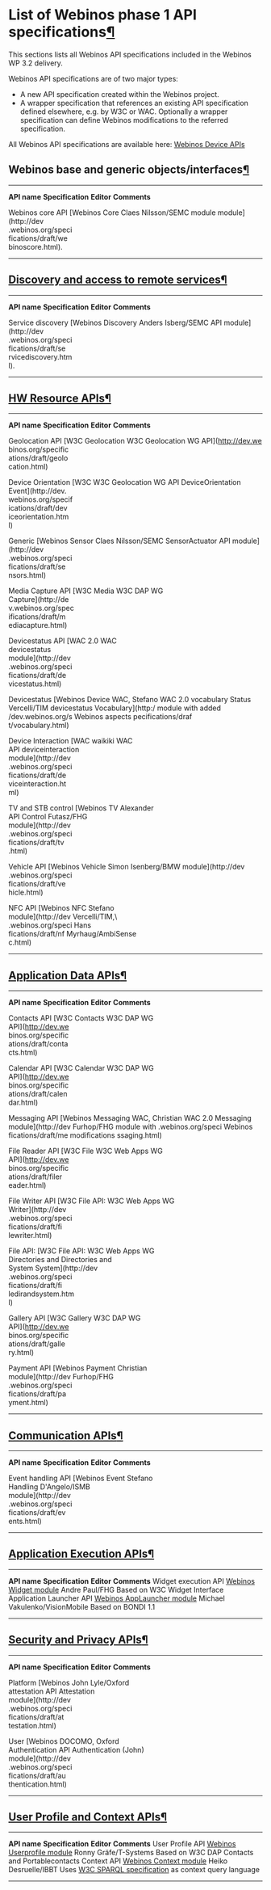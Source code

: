 List of Webinos phase 1 API specifications[¶](#List-of-Webinos-phase-1-API-specifications)
==========================================================================================

This sections lists all Webinos API specifications included in the
Webinos WP 3.2 delivery.

Webinos API specifications are of two major types:

-   A new API specification created within the Webinos project.
-   A wrapper specification that references an existing API
    specification defined elsewhere, e.g. by W3C or WAC. Optionally a
    wrapper specification can define Webinos modifications to the
    referred specification.

All Webinos API specifications are available here: [Webinos Device
APIs](http://dev.webinos.org/specifications/draft/)

Webinos base and generic objects/interfaces[¶](#Webinos-base-and-generic-objectsinterfaces)
-------------------------------------------------------------------------------------------

  ------------------ ------------------ ------------------ ------------------
  **API name**       **Specification**  **Editor**         **Comments**

  Webinos core API   [Webinos Core      Claes Nilsson/SEMC 
  module             module](http://dev                    
                     .webinos.org/speci                    
                     fications/draft/we                    
                     binoscore.html).                      
  ------------------ ------------------ ------------------ ------------------

[Discovery and access to remote services](/t3-2/wiki/Service_Discovery_API)[¶](#Discovery-and-access-to-remote-services)
---------------------------------------------------------------------------------------------------------------------------------------------------------------

  ------------------ ------------------ ------------------ ------------------
  **API name**       **Specification**  **Editor**         **Comments**

  Service discovery  [Webinos Discovery Anders Isberg/SEMC 
  API                module](http://dev                    
                     .webinos.org/speci                    
                     fications/draft/se                    
                     rvicediscovery.htm                    
                     l).                                   
  ------------------ ------------------ ------------------ ------------------

[HW Resource APIs](/t3-2/wiki/HW_Resource_APIs)[¶](#HW-Resource-APIs)
------------------------------------------------------------------------------------------------------------

  ------------------ ------------------ ------------------ ------------------
  **API name**       **Specification**  **Editor**         **Comments**

  Geolocation API    [W3C Geolocation   W3C Geolocation WG 
                     API](http://dev.we                    
                     binos.org/specific                    
                     ations/draft/geolo                    
                     cation.html)                          

  Device Orientation [W3C               W3C Geolocation WG 
  API                DeviceOrientation                     
                     Event](http://dev.                    
                     webinos.org/specif                    
                     ications/draft/dev                    
                     iceorientation.htm                    
                     l)                                    

  Generic            [Webinos Sensor    Claes Nilsson/SEMC 
  SensorActuator API module](http://dev                    
                     .webinos.org/speci                    
                     fications/draft/se                    
                     nsors.html)                           

  Media Capture API  [W3C Media         W3C DAP WG         
                     Capture](http://de                    
                     v.webinos.org/spec                    
                     ifications/draft/m                    
                     ediacapture.html)                     

  Devicestatus API   [WAC 2.0           WAC                
                     devicestatus                          
                     module](http://dev                    
                     .webinos.org/speci                    
                     fications/draft/de                    
                     vicestatus.html)                      

  Devicestatus       [Webinos Device    WAC, Stefano       WAC 2.0
  vocabulary         Status             Vercelli/TIM       devicestatus
                     Vocabulary](http:/                    module with added
                     /dev.webinos.org/s                    Webinos aspects
                     pecifications/draf                    
                     t/vocabulary.html)                    

  Device Interaction [WAC waikiki       WAC                
  API                deviceinteraction                     
                     module](http://dev                    
                     .webinos.org/speci                    
                     fications/draft/de                    
                     viceinteraction.ht                    
                     ml)                                   

  TV and STB control [Webinos TV        Alexander          
  API                Control            Futasz/FHG         
                     module](http://dev                    
                     .webinos.org/speci                    
                     fications/draft/tv                    
                     .html)                                

  Vehicle API        [Webinos Vehicle   Simon Isenberg/BMW 
                     module](http://dev                    
                     .webinos.org/speci                    
                     fications/draft/ve                    
                     hicle.html)                           

  NFC API            [Webinos NFC       Stefano            
                     module](http://dev Vercelli/TIM,\     
                     .webinos.org/speci Hans               
                     fications/draft/nf Myrhaug/AmbiSense  
                     c.html)                               
  ------------------ ------------------ ------------------ ------------------

[Application Data APIs](/t3-2/wiki/Application_Data_APIs)[¶](#Application-Data-APIs)
---------------------------------------------------------------------------------------------------------------------------

  ------------------ ------------------ ------------------ ------------------
  **API name**       **Specification**  **Editor**         **Comments**

  Contacts API       [W3C Contacts      W3C DAP WG         
                     API](http://dev.we                    
                     binos.org/specific                    
                     ations/draft/conta                    
                     cts.html)                             

  Calendar API       [W3C Calendar      W3C DAP WG         
                     API](http://dev.we                    
                     binos.org/specific                    
                     ations/draft/calen                    
                     dar.html)                             

  Messaging API      [Webinos Messaging WAC, Christian     WAC 2.0 Messaging
                     module](http://dev Furhop/FHG         module with
                     .webinos.org/speci                    Webinos
                     fications/draft/me                    modifications
                     ssaging.html)                         

  File Reader API    [W3C File          W3C Web Apps WG    
                     API](http://dev.we                    
                     binos.org/specific                    
                     ations/draft/filer                    
                     eader.html)                           

  File Writer API    [W3C File API:     W3C Web Apps WG    
                     Writer](http://dev                    
                     .webinos.org/speci                    
                     fications/draft/fi                    
                     lewriter.html)                        

  File API:          [W3C File API:     W3C Web Apps WG    
  Directories and    Directories and                       
  System             System](http://dev                    
                     .webinos.org/speci                    
                     fications/draft/fi                    
                     ledirandsystem.htm                    
                     l)                                    

  Gallery API        [W3C Gallery       W3C DAP WG         
                     API](http://dev.we                    
                     binos.org/specific                    
                     ations/draft/galle                    
                     ry.html)                              

  Payment API        [Webinos Payment   Christian          
                     module](http://dev Furhop/FHG         
                     .webinos.org/speci                    
                     fications/draft/pa                    
                     yment.html)                           
  ------------------ ------------------ ------------------ ------------------

[Communication APIs](http://79.125.104.127/redmine/projects/t3-2/wiki/Communication_APIs)[¶](#Communication-APIs)
-----------------------------------------------------------------------------------------------------------------

  ------------------ ------------------ ------------------ ------------------
  **API name**       **Specification**  **Editor**         **Comments**

  Event handling API [Webinos Event     Stefano            
                     Handling           D'Angelo/ISMB      
                     module](http://dev                    
                     .webinos.org/speci                    
                     fications/draft/ev                    
                     ents.html)                            
  ------------------ ------------------ ------------------ ------------------

[Application Execution APIs](/t3-2/wiki/Application_execution_APIs)[¶](#Application-Execution-APIs)
------------------------------------------------------------------------------------------------------------------------------------------

  -------------------------- ----------------------------------------------------------------------------------------- -------------------------------- -------------------------------
  **API name**               **Specification**                                                                         **Editor**                       **Comments**
  Widget execution API       [Webinos Widget module](http://dev.webinos.org/specifications/draft/widget.html)          Andre Paul/FHG                   Based on W3C Widget Interface
  Application Launcher API   [Webinos AppLauncher module](http://dev.webinos.org/specifications/draft/launcher.html)   Michael Vakulenko/VisionMobile   Based on BONDI 1.1
  -------------------------- ----------------------------------------------------------------------------------------- -------------------------------- -------------------------------

[Security and Privacy APIs](/t3-2/wiki/Security_and_Privacy_APIs)[¶](#Security-and-Privacy-APIs)
---------------------------------------------------------------------------------------------------------------------------------------

  ------------------ ------------------ ------------------ ------------------
  **API name**       **Specification**  **Editor**         **Comments**

  Platform           [Webinos           John Lyle/Oxford   
  attestation API    Attestation                           
                     module](http://dev                    
                     .webinos.org/speci                    
                     fications/draft/at                    
                     testation.html)                       

  User               [Webinos           DOCOMO, Oxford     
  Authentication API Authentication     (John)             
                     module](http://dev                    
                     .webinos.org/speci                    
                     fications/draft/au                    
                     thentication.html)                    
  ------------------ ------------------ ------------------ ------------------

[User Profile and Context APIs](/t3-2/wiki/User_and_application_data_APIs)[¶](#User-Profile-and-Context-APIs)
----------------------------------------------------------------------------------------------------------------------------------------------------

  ------------------ -------------------------------------------------------------------------------------------- ----------------------- --------------------------------------------------------------------------------------------------
  **API name**       **Specification**                                                                            **Editor**              **Comments**
  User Profile API   [Webinos Userprofile module](http://dev.webinos.org/specifications/draft/userprofile.html)   Ronny Gräfe/T-Systems   Based on W3C DAP Contacts and Portablecontacts
  Context API        [Webinos Context module](http://dev.webinos.org/specifications/draft/context.html)           Heiko Desruelle/IBBT    Uses [W3C SPARQL specification](http://www.w3.org/TR/rdf-sparql-query) as context query language
  ------------------ -------------------------------------------------------------------------------------------- ----------------------- --------------------------------------------------------------------------------------------------


